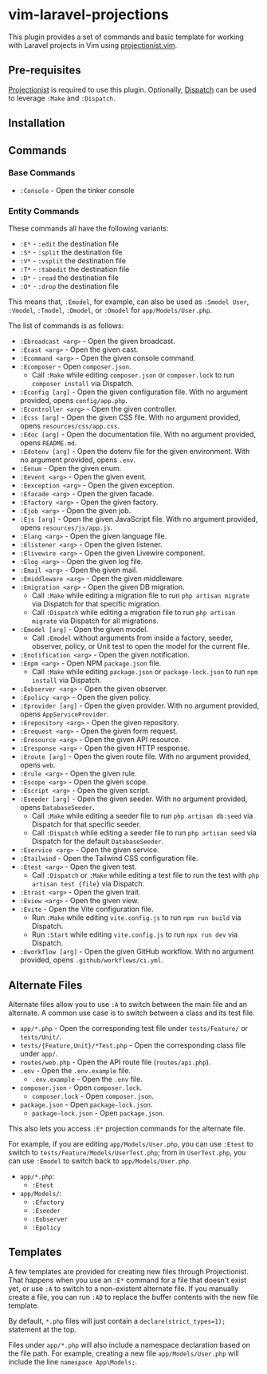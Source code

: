 # vim-laravel-projections

This plugin provides a set of commands and basic template for working with
Laravel projects in Vim using [projectionist.vim][].

[projectionist.vim]: https://github.com/tpope/vim-projectionist

## Pre-requisites

[Projectionist][projectionist.vim] is required to use this plugin. Optionally,
[Dispatch][dispatch.vim] can be used to leverage `:Make` and `:Dispatch`.

## Installation

[dispatch.vim]: https://github.com/tpope/vim-dispatch

## Commands

### Base Commands

- `:Console` - Open the tinker console

### Entity Commands

These commands all have the following variants:

- `:E*` - `:edit` the destination file
- `:S*` - `:split` the destination file
- `:V*` - `:vsplit` the destination file
- `:T*` - `:tabedit` the destination file
- `:D*` - `:read` the destination file
- `:O*` - `:drop` the destination file

This means that, `:Emodel`, for example, can also be used as `:Smodel User`,
`:Vmodel`, `:Tmodel`, `:Dmodel`, or `:Omodel` for `app/Models/User.php`.

The list of commands is as follows:

- `:Ebroadcast <arg>` - Open the given broadcast.
- `:Ecast <arg>` - Open the given cast.
- `:Ecommand <arg>` - Open the given console command.
- `:Ecomposer` - Open `composer.json`.
    - Call `:Make` while editing `composer.json` or `composer.lock` to run
      `composer install` via Dispatch.
- `:Econfig [arg]` - Open the given configuration file. With no argument
  provided, opens `config/app.php`.
- `:Econtroller <arg>` - Open the given controller.
- `:Ecss [arg]` - Open the given CSS file. With no argument provided, opens
  `resources/css/app.css`.
- `:Edoc [arg]` - Open the documentation file. With no argument provided,
  opens `README.md`.
- `:Edotenv [arg]` - Open the dotenv file for the given environment. With no
  argument provided, opens `.env`.
- `:Eenum` - Open the given enum.
- `:Eevent <arg>` - Open the given event.
- `:Eexception <arg>` - Open the given exception.
- `:Efacade <arg>` - Open the given facade.
- `:Efactory <arg>` - Open the given factory.
- `:Ejob <arg>` - Open the given job.
- `:Ejs [arg]` - Open the given JavaScript file. With no argument provided,
  opens `resources/js/app.js`.
- `:Elang <arg>` - Open the given language file.
- `:Elistener <arg>` - Open the given listener.
- `:Elivewire <arg>` - Open the given Livewire component.
- `:Elog <arg>` - Open the given log file.
- `:Email <arg>` - Open the given mail.
- `:Emiddleware <arg>` - Open the given middleware.
- `:Emigration <arg>` - Open the given DB migration.
    - Call `:Make` while editing a migration file to run `php artisan migrate`
      via Dispatch for that specific migration.
    - Call `:Dispatch` while editing a migration file to run `php artisan
      migrate` via Dispatch for all migrations.
- `:Emodel [arg]` - Open the given model.
    - Call `:Emodel` without arguments from inside a factory, seeder,
      observer, policy, or Unit test to open the model for the current file.
- `:Enotification <arg>` - Open the given notification.
- `:Enpm <arg>` - Open NPM `package.json` file.
    - Call `:Make` while editing `package.json` or `package-lock.json` to run
      `npm install` via Dispatch.
- `:Eobserver <arg>` - Open the given observer.
- `:Epolicy <arg>` - Open the given policy.
- `:Eprovider [arg]` - Open the given provider. With no argument provided,
  opens `AppServiceProvider`.
- `:Erepository <arg>` - Open the given repository.
- `:Erequest <arg>` - Open the given form request.
- `:Eresource <arg>` - Open the given API resource.
- `:Eresponse <arg>` - Open the given HTTP response.
- `:Eroute [arg]` - Open the given route file. With no argument provided,
  opens `web`.
- `:Erule <arg>` - Open the given rule.
- `:Escope <arg>` - Open the given scope.
- `:Escript <arg>` - Open the given script.
- `:Eseeder [arg]` - Open the given seeder. With no argument provided, opens
  `DatabaseSeeder`.
    - Call `:Make` while editing a seeder file to run `php artisan db:seed`
      via Dispatch for that specific seeder.
    - Call `:Dispatch` while editing a seeder file to run `php artisan seed`
      via Dispatch for the default `DatabaseSeeder`.
- `:Eservice <arg>` - Open the given service.
- `:Etailwind` - Open the Tailwind CSS configuration file.
- `:Etest <arg>` - Open the given test.
    - Call `:Dispatch` or `:Make` while editing a test file to run the test
      with `php artisan test {file}` via Dispatch.
- `:Etrait <arg>` - Open the given trait.
- `:Eview <arg>` - Open the given view.
- `:Evite` - Open the Vite configuration file.
    - Run `:Make` while editing `vite.config.js` to run `npm run build` via
      Dispatch.
    - Run `:Start` while editing `vite.config.js` to run `npx run dev` via
      Dispatch.
- `:Eworkflow [arg]` - Open the given GitHub workflow. With no argument
  provided, opens `.github/workflows/ci.yml`.

## Alternate Files

Alternate files allow you to use `:A` to switch between the main file and an
alternate. A common use case is to switch between a class and its test file.

- `app/*.php` - Open the corresponding test file under `tests/Feature/` or
  `tests/Unit/`.
- `tests/{Feature,Unit}/*Test.php` - Open the corresponding class file under
  `app/`.
- `routes/web.php` - Open the API route file (`routes/api.php`).
- `.env` - Open the `.env.example` file.
    - `.env.example` - Open the `.env` file.
- `composer.json` - Open `composer.lock`.
    - `composer.lock` - Open `composer.json`.
- `package.json` - Open `package-lock.json`.
    - `package-lock.json` - Open `package.json`.

This also lets you access `:E*` projection commands for the alternate file.

For example, if you are editing `app/Models/User.php`, you can use `:Etest` to
switch to `tests/Feature/Models/UserTest.php`; from in `UserTest.php`, you can
use `:Emodel` to switch back to `app/Models/User.php`.

- `app/*.php`:
    - `:Etest`
- `app/Models/`:
    - `:Efactory`
    - `:Eseeder`
    - `:Eobserver`
    - `:Epolicy`

## Templates

A few templates are provided for creating new files through Projectionist.
That happens when you use an `:E*` command for a file that doesn't exist yet,
or use `:A` to switch to a non-existent alternate file. If you manually create
a file, you can run `:AD` to replace the buffer contents with the new file
template.

By default, `*.php` files will just contain a `declare(strict_types=1);`
statement at the top.

Files under `app/*.php` will also include a namespace declaration based on the
file path. For example, creating a new file `app/Models/User.php` will include
the line `namespace App\Models;`.
